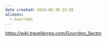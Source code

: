 ```yaml
---
date created: 2024-08-30 12:38
aliases:
  - Gvurrdon
---
```


<https://wiki.travellerrpg.com/Gvurrdon_Sector>
